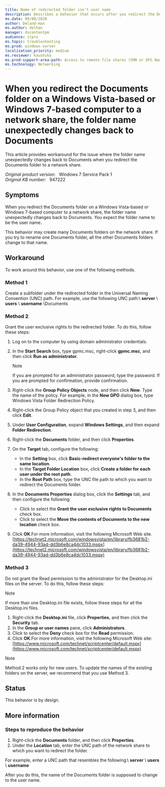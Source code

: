 ```yaml
---
title: Name of redirected folder isn't user name
description: Describes a behavior that occurs after you redirect the Documents folder of a Windows Vista-based or Windows 7-based computer to a network share. Describes how to work around this behavior.
ms.date: 09/08/2020
author: Deland-Han
ms.author: delhan
manager: dscontentpm
audience: itpro
ms.topic: troubleshooting
ms.prod: windows-server
localization_priority: medium
ms.reviewer: kaushika
ms.prod-support-area-path: Access to remote file shares (SMB or DFS Namespace)
ms.technology: Networking
---
```

# When you redirect the Documents folder on a Windows Vista-based or Windows 7-based computer to a network share, the folder name unexpectedly changes back to Documents

This article provides workaround for the issue where the folder name unexpectedly changes back to Documents when you redirect the Documents folder to a network share.

_Original product version:_ &nbsp; Windows 7 Service Pack 1  
_Original KB number:_ &nbsp; 947222

## Symptoms

When you redirect the Documents folder on a Windows Vista-based or Windows 7-based computer to a network share, the folder name unexpectedly changes back to Documents. You expect the folder name to be the user name.

This behavior may create many Documents folders on the network share. If you try to rename one Documents folder, all the other Documents folders change to that name.

## Workaround

To work around this behavior, use one of the following methods.

### Method 1

Create a subfolder under the redirected folder in the Universal Naming Convention (UNC) path. For example, use the following UNC path:\\ **server** \ **users** \ **username** \Documents

### Method 2

Grant the user exclusive rights to the redirected folder. To do this, follow these steps:
1. Log on to the computer by using domain administrator credentials.
2. In the **Start Search** box, type gpmc.msc, right-click **gpmc.msc**, and then click **Run as administrator**.

    > [!NOTE]
    > If you are prompted for an administrator password, type the password. If you are prompted for confirmation, provide confirmation.
3. Right-click the **Group Policy Objects** node, and then click **New**. Type the name of the policy. For example, in the **New GPO** dialog box, type Windows Vista Folder Redirection Policy.
4. Right-click the Group Policy object that you created in step 3, and then click **Edit**.
5. Under **User Configuration**, expand **Windows Settings**, and then expand **Folder Redirection**.
6. Right-click the **Documents** folder, and then click **Properties**.
7. On the **Target** tab, configure the following:
   - In the **Setting** box, click **Basic-redirect everyone's folder to the same location**.
   - In the **Target Folder Location** box, click **Create a folder for each user under the root path**.
   - In the **Root Path** box, type the UNC file path to which you want to redirect the Documents folder.
8. In the **Documents Properties** dialog box, click the **Settings** tab, and then configure the following:
   - Click to select the **Grant the user exclusive rights to Documents** check box.
   - Click to select the **Move the contents of Documents to the new location** check box.
9. Click **OK**.For more information, visit the following Microsoft Web site. [https://technet2.microsoft.com/windowsvista/en/library/fb3681b2-da39-4944-93ad-dd3b6e8ca4dc1033.mspx](https://technet2.microsoft.com/windowsvista/en/library/fb3681b2-da39-4944-93ad-dd3b6e8ca4dc1033.mspx) 

### Method 3

Do not grant the Read permission to the administrator for the Desktop.ini files on the server. To do this, follow these steps:

> [!NOTE]
> If more than one Desktop.ini file exists, follow these steps for all the Desktop.ini files.

1. Right-click the **Desktop.ini** file, click **Properties**, and then click the **Security** tab.
2. In the **Group or user names** pane, click **Administrators**.
3. Click to select the **Deny** check box for the **Read** permission.
4. Click **OK**.For more information, visit the following Microsoft Web site: [https://www.microsoft.com/technet/scriptcenter/default.mspx](https://www.microsoft.com/technet/scriptcenter/default.mspx)

> [!NOTE]
> Method 2 works only for new users. To update the names of the existing folders on the server, we recommend that you use Method 3.

## Status

This behavior is by design. 

## More information

### Steps to reproduce the behavior


1. Right-click the **Documents** folder, and then click **Properties**.
2. Under the **Location** tab, enter the UNC path of the network share to which you want to redirect the folder.

For example, enter a UNC path that resembles the following:\\ **server** \ **users** \ **username**  

After you do this, the name of the Documents folder is supposed to change to the user name.
